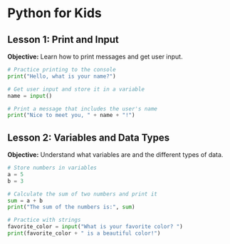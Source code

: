 # Python for Kids

## Lesson 1: Print and Input

**Objective:** Learn how to print messages and get user input.

```python
# Practice printing to the console
print("Hello, what is your name?")

# Get user input and store it in a variable
name = input()

# Print a message that includes the user's name
print("Nice to meet you, " + name + "!")
```

## Lesson 2: Variables and Data Types
**Objective:** Understand what variables are and the different types of data.
```python
# Store numbers in variables
a = 5
b = 3

# Calculate the sum of two numbers and print it
sum = a + b
print("The sum of the numbers is:", sum)

# Practice with strings
favorite_color = input("What is your favorite color? ")
print(favorite_color + " is a beautiful color!")
```
